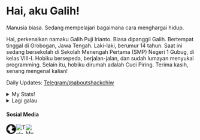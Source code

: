 # Hai, aku Galih!

<p>Manusia biasa. Sedang mempelajari bagaimana cara menghargai hidup.</p>
<p>Hai, perkenalkan namaku Galih Puji Irianto. Biasa dipanggil Galih. Bertempat tinggal di Grobogan, Jawa Tengah. Laki-laki, berumur 14 tahun. Saat ini sedang bersekolah di Sekolah Menengah Pertama (SMP) Negeri 1 Gubug, di kelas VIII-I. Hobiku bersepeda, berjalan-jalan, dan sudah lumayan menyukai programming. Selain itu, hobiku dirumah adalah Cuci Piring. Terima kasih, senang mengenal kalian!<p>
<p>Daily Updates: <a href="https://t.me/aboutshackchiw">Telegram/@aboutshackchiw</a></p>

<details>
<summary>My Stats!</summary>

<a href="https://github.com/galihpujiirianto/galihpujiirianto"><img height=125px src="https://github-readme-stats.vercel.app/api?username=galihpujiirianto&show_icons=true&theme=default"></a>

<a href="https://github.com/galihpujiirianto/galihpujiirianto"><img height=149px src="https://github-readme-stats.vercel.app/api/top-langs/?username=galihpujiirianto&layout=compact"></a>

</details>

<details>
<summary>Lagi galau</summary>

<a href="https://spotify-github-profile.vercel.app/api/view?uid=galihpujiirianto&redirect=true"><img height=83px src="https://spotify-github-profile.vercel.app/api/view?uid=galihpujiirianto&cover_image=true&theme=natemoo-re&bar_color=53b14f&bar_color_cover=false"></a>

</details>

<h4>Sosial Media</h4>
<a href="https://galihpujiirianto.vercel.app"><img alt="galihpujiirianto.vercel.app" align="left" height="26" width="26" src="https://raw.githubusercontent.com/iconic/open-iconic/master/svg/globe.svg"></a>
<a href="https://t.me/shackchiw"><img alt="Telegram/shackchiw" align="left" height="26" width="26" src="https://unpkg.com/simple-icons@v6/icons/telegram.svg"></a>
<a href="https://myanimelist.net/profile/shackchiw"><img alt="Myanimelist/shackchiw" align="left" height="26" width="26" src="https://unpkg.com/simple-icons@v6/icons/myanimelist.svg"></a>